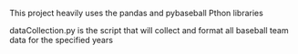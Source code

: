 This project heavily uses the pandas and pybaseball Pthon libraries

dataCollection.py is the script that will collect and format all baseball team data for the specified years
